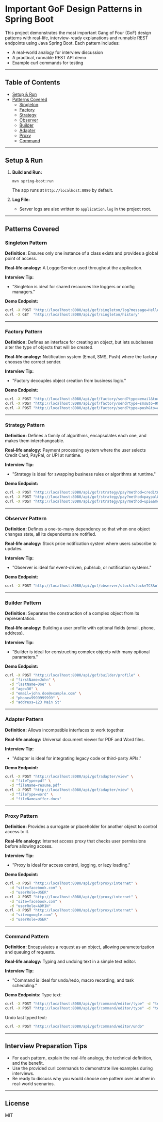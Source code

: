 # Important GoF Design Patterns in Spring Boot

This project demonstrates the most important Gang of Four (GoF) design patterns with real-life, interview-ready explanations and runnable REST endpoints using Java Spring Boot. Each pattern includes:
- A real-world analogy for interview discussion
- A practical, runnable REST API demo
- Example curl commands for testing

---

## Table of Contents
- [Setup & Run](#setup--run)
- [Patterns Covered](#patterns-covered)
  - [Singleton](#singleton-pattern)
  - [Factory](#factory-pattern)
  - [Strategy](#strategy-pattern)
  - [Observer](#observer-pattern)
  - [Builder](#builder-pattern)
  - [Adapter](#adapter-pattern)
  - [Proxy](#proxy-pattern)
  - [Command](#command-pattern)

---

## Setup & Run

1. **Build and Run:**
   ```sh
   mvn spring-boot:run
   ```
   The app runs at `http://localhost:8080` by default.

2. **Log File:**
   - Server logs are also written to `application.log` in the project root.

---

## Patterns Covered

### Singleton Pattern
**Definition:** Ensures only one instance of a class exists and provides a global point of access.

**Real-life analogy:** A LoggerService used throughout the application.

**Interview Tip:**
- "Singleton is ideal for shared resources like loggers or config managers."

**Demo Endpoint:**
```sh
curl -X POST "http://localhost:8080/api/gof/singleton/log?message=Hello+Singleton"
curl -X GET  "http://localhost:8080/api/gof/singleton/history"
```

---

### Factory Pattern
**Definition:** Defines an interface for creating an object, but lets subclasses alter the type of objects that will be created.

**Real-life analogy:** Notification system (Email, SMS, Push) where the factory chooses the correct sender.

**Interview Tip:**
- "Factory decouples object creation from business logic."

**Demo Endpoint:**
```sh
curl -X POST "http://localhost:8080/api/gof/factory/send?type=email&to=alice@example.com&message=Hello+Alice"
curl -X POST "http://localhost:8080/api/gof/factory/send?type=sms&to=9999999999&message=Hello+SMS"
curl -X POST "http://localhost:8080/api/gof/factory/send?type=push&to=aliceDevice&message=Hello+Push"
```

---

### Strategy Pattern
**Definition:** Defines a family of algorithms, encapsulates each one, and makes them interchangeable.

**Real-life analogy:** Payment processing system where the user selects Credit Card, PayPal, or UPI at runtime.

**Interview Tip:**
- "Strategy is ideal for swapping business rules or algorithms at runtime."

**Demo Endpoint:**
```sh
curl -X POST "http://localhost:8080/api/gof/strategy/pay?method=credit&amount=100"
curl -X POST "http://localhost:8080/api/gof/strategy/pay?method=paypal&amount=200"
curl -X POST "http://localhost:8080/api/gof/strategy/pay?method=upi&amount=300"
```

---

### Observer Pattern
**Definition:** Defines a one-to-many dependency so that when one object changes state, all its dependents are notified.

**Real-life analogy:** Stock price notification system where users subscribe to updates.

**Interview Tip:**
- "Observer is ideal for event-driven, pub/sub, or notification systems."

**Demo Endpoint:**
```sh
curl -X POST "http://localhost:8080/api/gof/observer/stock?stock=TCS&oldPrice=3500&newPrice=3550"
```

---

### Builder Pattern
**Definition:** Separates the construction of a complex object from its representation.

**Real-life analogy:** Building a user profile with optional fields (email, phone, address).

**Interview Tip:**
- "Builder is ideal for constructing complex objects with many optional parameters."

**Demo Endpoint:**
```sh
curl -X POST "http://localhost:8080/api/gof/builder/profile" \
  -d "firstName=John" \
  -d "lastName=Doe" \
  -d "age=30" \
  -d "email=john.doe@example.com" \
  -d "phone=9999999999" \
  -d "address=123 Main St"
```

---

### Adapter Pattern
**Definition:** Allows incompatible interfaces to work together.

**Real-life analogy:** Universal document viewer for PDF and Word files.

**Interview Tip:**
- "Adapter is ideal for integrating legacy code or third-party APIs."

**Demo Endpoint:**
```sh
curl -X POST "http://localhost:8080/api/gof/adapter/view" \
  -d "fileType=pdf" \
  -d "fileName=resume.pdf"
curl -X POST "http://localhost:8080/api/gof/adapter/view" \
  -d "fileType=word" \
  -d "fileName=offer.docx"
```

---

### Proxy Pattern
**Definition:** Provides a surrogate or placeholder for another object to control access to it.

**Real-life analogy:** Internet access proxy that checks user permissions before allowing access.

**Interview Tip:**
- "Proxy is ideal for access control, logging, or lazy loading."

**Demo Endpoint:**
```sh
curl -X POST "http://localhost:8080/api/gof/proxy/internet" \
  -d "site=facebook.com" \
  -d "userRole=USER"
curl -X POST "http://localhost:8080/api/gof/proxy/internet" \
  -d "site=facebook.com" \
  -d "userRole=ADMIN"
curl -X POST "http://localhost:8080/api/gof/proxy/internet" \
  -d "site=google.com" \
  -d "userRole=USER"
```

---

### Command Pattern
**Definition:** Encapsulates a request as an object, allowing parameterization and queuing of requests.

**Real-life analogy:** Typing and undoing text in a simple text editor.

**Interview Tip:**
- "Command is ideal for undo/redo, macro recording, and task scheduling."

**Demo Endpoints:**
Type text:
```sh
curl -X POST "http://localhost:8080/api/gof/command/editor/type" -d "text=Hello "
curl -X POST "http://localhost:8080/api/gof/command/editor/type" -d "text=World!"
```
Undo last typed text:
```sh
curl -X POST "http://localhost:8080/api/gof/command/editor/undo"
```

---

## Interview Preparation Tips
- For each pattern, explain the real-life analogy, the technical definition, and the benefit.
- Use the provided curl commands to demonstrate live examples during interviews.
- Be ready to discuss why you would choose one pattern over another in real-world scenarios.

---

## License
MIT
